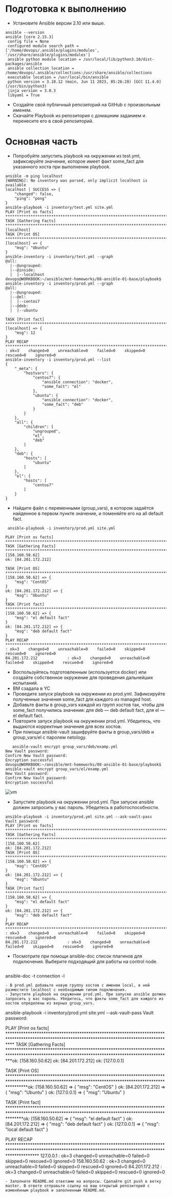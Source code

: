 # Подготовка к выполнению
- Установите Ansible версии 2.10 или выше.
 ```
 ansible --version
ansible [core 2.15.3]
  config file = None
  configured module search path = ['/home/devops/.ansible/plugins/modules', '/usr/share/ansible/plugins/modules']
  ansible python module location = /usr/local/lib/python3.10/dist-packages/ansible
  ansible collection location = /home/devops/.ansible/collections:/usr/share/ansible/collections
  executable location = /usr/local/bin/ansible
  python version = 3.10.12 (main, Jun 11 2023, 05:26:28) [GCC 11.4.0] (/usr/bin/python3)
  jinja version = 3.0.3
  libyaml = True
```
- Создайте свой публичный репозиторий на GitHub с произвольным именем.
- Скачайте Playbook из репозитория с домашним заданием и перенесите его в свой репозиторий.
# Основная часть
- Попробуйте запустить playbook на окружении из test.yml, зафиксируйте значение, которое имеет факт some_fact для указанного хоста при выполнении playbook.
```
ansible -m ping localhost
[WARNING]: No inventory was parsed, only implicit localhost is available
localhost | SUCCESS => {
    "changed": false,
    "ping": "pong"
}
ansible-playbook -i inventory/test.yml site.yml
PLAY [Print os facts] **************************************************************************************************
TASK [Gathering Facts] *************************************************************************************************ok: [localhost]
TASK [Print OS] ********************************************************************************************************ok: [localhost] => {
    "msg": "Ubuntu"
}
ansible-inventory -i inventory/test.yml --graph
@all:
  |--@ungrouped:
  |--@inside:
  |  |--localhost
devops@WORKBOOK:~/ansible/mnt-homeworks/08-ansible-01-base/playbook$ ansible-inventory -i inventory/prod.yml --graph
@all:
  |--@ungrouped:
  |--@el:
  |  |--centos7
  |--@deb:
  |  |--ubuntu

TASK [Print fact] ******************************************************************************************************ok: [localhost] => {
    "msg": 12
}
PLAY RECAP *************************************************************************************************************localhost                  : ok=3    changed=0    unreachable=0    failed=0    skipped=0    rescued=0    ignored=0
ansible-inventory -i inventory/prod.yml --list
{
    "_meta": {
        "hostvars": {
            "centos7": {
                "ansible_connection": "docker",
                "some_fact": "el"
            },
            "ubuntu": {
                "ansible_connection": "docker",
                "some_fact": "deb"
            }
        }
    },
    "all": {
        "children": [
            "ungrouped",
            "el",
            "deb"
        ]
    },
    "deb": {
        "hosts": [
            "ubuntu"
        ]
    },
    "el": {
        "hosts": [
            "centos7"
        ]
    }
}
```
- Найдите файл с переменными (group_vars), в котором задаётся найденное в первом пункте значение, и поменяйте его на all default fact.
```
 ansible-playbook -i inventory/prod.yml site.yml

PLAY [Print os facts] **************************************************************************************************
TASK [Gathering Facts] *************************************************************************************************ok: [158.160.50.62]
ok: [84.201.172.212]

TASK [Print OS] ********************************************************************************************************ok: [158.160.50.62] => {
    "msg": "CentOS"
}
ok: [84.201.172.212] => {
    "msg": "Ubuntu"
}
TASK [Print fact] ******************************************************************************************************ok: [158.160.50.62] => {
    "msg": "el default fact"
}
ok: [84.201.172.212] => {
    "msg": "deb default fact"
}
PLAY RECAP *************************************************************************************************************158.160.50.62              : ok=3    changed=0    unreachable=0    failed=0    skipped=0    rescued=0    ignored=0
84.201.172.212             : ok=3    changed=0    unreachable=0    failed=0    skipped=0    rescued=0    ignored=0
```
- Воспользуйтесь подготовленным (используется docker) или создайте собственное окружение для проведения дальнейших испытаний.
-  ВМ сзадала в YC
- Проведите запуск playbook на окружении из prod.yml. Зафиксируйте полученные значения some_fact для каждого из managed host.
- Добавьте факты в group_vars каждой из групп хостов так, чтобы для some_fact получились значения: для deb — deb default fact, для el — el default fact.
- Повторите запуск playbook на окружении prod.yml. Убедитесь, что выдаются корректные значения для всех хостов.
- При помощи ansible-vault зашифруйте факты в group_vars/deb и group_vars/el с паролем netology.
```
   ansible-vault encrypt group_vars/deb/examp.yml
New Vault password:
Confirm New Vault password:
Encryption successful
devops@WORKBOOK:~/ansible/mnt-homeworks/08-ansible-01-base/playbook$ ansible-vault encrypt group_vars/el/examp.yml
New Vault password:
Confirm New Vault password:
Encryption successful
```
  ![vm](https://github.com/EVolgina/asible01/blob/main/exam.PNG)
- Запустите playbook на окружении prod.yml. При запуске ansible должен запросить у вас пароль. Убедитесь в работоспособности.
```
ansible-playbook -i inventory/prod.yml site.yml --ask-vault-pass
Vault password:
PLAY [Print os facts] **************************************************************************************************
TASK [Gathering Facts] *************************************************************************************************ok: [158.160.50.62]
ok: [84.201.172.212]
TASK [Print OS] ********************************************************************************************************ok: [158.160.50.62] => {
    "msg": "CentOS"
}
ok: [84.201.172.212] => {
    "msg": "Ubuntu"
}
TASK [Print fact] ******************************************************************************************************ok: [158.160.50.62] => {
    "msg": "el default fact"
}
ok: [84.201.172.212] => {
    "msg": "deb default fact"
}
PLAY RECAP *************************************************************************************************************158.160.50.62              : ok=3    changed=0    unreachable=0    failed=0    skipped=0    rescued=0    ignored=0
84.201.172.212             : ok=3    changed=0    unreachable=0    failed=0    skipped=0    rescued=0    ignored=0
```
- Посмотрите при помощи ansible-doc список плагинов для подключения. Выберите подходящий для работы на control node.
  ```
ansible-doc -t connection -l
  ```
- В prod.yml добавьте новую группу хостов с именем local, в ней разместите localhost с необходимым типом подключения.
- Запустите playbook на окружении prod.yml. При запуске ansible должен запросить у вас пароль. Убедитесь, что факты some_fact для каждого из хостов определены из верных group_vars.
```
ansible-playbook -i inventory/prod.yml site.yml --ask-vault-pass
Vault password:

PLAY [Print os facts] **************************************************************************************************************************************************
TASK [Gathering Facts] *************************************************************************************************************************************************ok: [158.160.50.62]
ok: [84.201.172.212]
ok: [127.0.0.1]

TASK [Print OS] ********************************************************************************************************************************************************ok: [158.160.50.62] => {
    "msg": "CentOS"
}
ok: [84.201.172.212] => {
    "msg": "Ubuntu"
}
ok: [127.0.0.1] => {
    "msg": "Ubuntu"
}

TASK [Print fact] ******************************************************************************************************************************************************ok: [158.160.50.62] => {
    "msg": "el default fact"
}
ok: [84.201.172.212] => {
    "msg": "deb default fact"
}
ok: [127.0.0.1] => {
    "msg": "local default fact"
}

PLAY RECAP *************************************************************************************************************************************************************
127.0.0.1                  : ok=3    changed=0    unreachable=0    failed=0    skipped=0    rescued=0    ignored=0
158.160.50.62              : ok=3    changed=0    unreachable=0    failed=0    skipped=0    rescued=0    ignored=0
84.201.172.212             : ok=3    changed=0    unreachable=0    failed=0    skipped=0    rescued=0    ignored=0

```
- Заполните README.md ответами на вопросы. Сделайте git push в ветку master. В ответе отправьте ссылку на ваш открытый репозиторий с изменённым playbook и заполненным README.md.
